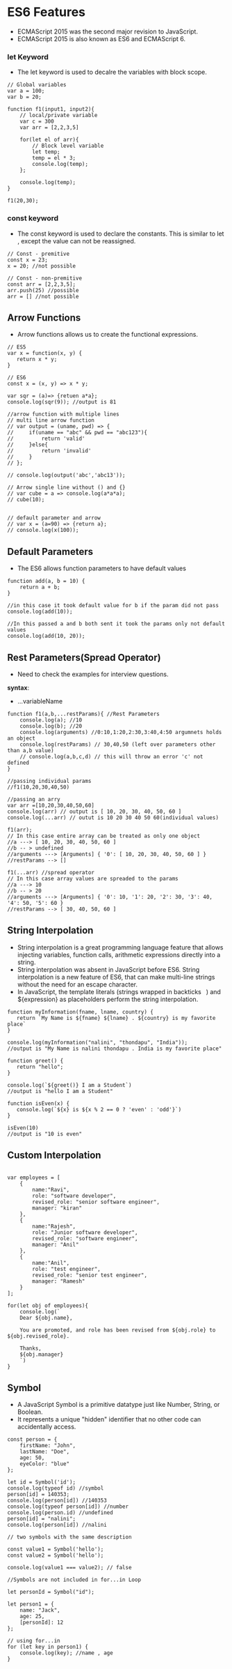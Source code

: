 # ES6 Features
- ECMAScript 2015 was the second major revision to JavaScript.
- ECMAScript 2015 is also known as ES6 and ECMAScript 6.

### let Keyword
- The let keyword is used to decalre the variables with block scope.

```
// Global variables
var a = 100;
var b = 20;

function f1(input1, input2){
    // local/private variable
    var c = 300
    var arr = [2,2,3,5]

    for(let el of arr){
        // Block level variable
        let temp;
        temp = el * 3;
        console.log(temp);
    };
    
    console.log(temp);
}

f1(20,30);

```

### const keyword
 - The const keyword is used to declare the constants. This is similar to let , except the value can not be reassigned.

```
// Const - premitive
const x = 23;
x = 20; //not possible

// Const - non-premitive
const arr = [2,2,3,5];
arr.push(25) //possible
arr = [] //not possible

```

## Arrow Functions
- Arrow functions allows us to create the functional expressions.

```
// ES5
var x = function(x, y) {
   return x * y;
}

// ES6
const x = (x, y) => x * y;

var sqr = (a)=> {retuen a*a};
console.log(sqr(9)); //output is 81

//arrow function with multiple lines
// multi line arrow function
// var output = (uname, pwd) => {
//     if(uname == "abc" && pwd == "abc123"){
//         return 'valid'
//     }else{
//         return 'invalid'
//     }
// };

// console.log(output('abc','abc13'));

// Arrow single line without () and {}
// var cube = a => console.log(a*a*a);
// cube(10);


// default parameter and arrow
// var x = (a=90) => {return a};
// console.log(x(100));

```

## Default Parameters
- The ES6 allows function parameters to have default values

```
function add(a, b = 10) {
    return a + b;
}

//in this case it took default value for b if the param did not pass
console.log(add(10));

//In this passed a and b both sent it took the params only not default values
console.log(add(10, 20));

```

## Rest Parameters(Spread Operator)
- Need to check the examples for interview questions.

**syntax**:

-  ...variableName

```
function f1(a,b,...restParams){ //Rest Parameters
    console.log(a); //10
    console.log(b); //20
    console.log(arguments) //0:10,1:20,2:30,3:40,4:50 argumnets holds an object
    console.log(restParams) // 30,40,50 (left over parameters other than a,b value)
    // console.log(a,b,c,d) // this will throw an error 'c' not defined
}

//passing individual params
//f1(10,20,30,40,50)

//passing an arry
var arr =[10,20,30,40,50,60]
console.log(arr) // output is [ 10, 20, 30, 40, 50, 60 ]
console.log(...arr) // outut is 10 20 30 40 50 60(individual values)

f1(arr);
// In this case entire array can be treated as only one object
//a ---> [ 10, 20, 30, 40, 50, 60 ]
//b -- > undefined
//arguments ---> [Arguments] { '0': [ 10, 20, 30, 40, 50, 60 ] }
//restParams --> []

f1(...arr) //spread operator
// In this case array values are spreaded to the params
//a ---> 10
//b -- > 20
//arguments ---> [Arguments] { '0': 10, '1': 20, '2': 30, '3': 40, '4': 50, '5': 60 }
//restParams --> [ 30, 40, 50, 60 ]

```

## String Interpolation
- String interpolation is a great programming language feature that allows injecting variables, function calls, arithmetic expressions directly into a string. 
- String interpolation was absent in JavaScript before ES6. String interpolation is a new feature of ES6, that can make multi-line strings without the need for an escape character.
- In JavaScript, the template literals (strings wrapped in backticks ` `) and ${expression} as placeholders perform the string interpolation.

 ```
 function myInformation(fname, lname, country) {
    return `My Name is ${fname} ${lname} . ${country} is my favorite place`
}

console.log(myInformation("nalini", "thondapu", "India"));
//output is "My Name is nalini thondapu . India is my favorite place"

function greet() {
    return "hello";
}

console.log(`${greet()} I am a Student`)
//output is "hello I am a Student"

function isEven(x) {
    console.log(`${x} is ${x % 2 == 0 ? 'even' : 'odd'}`)
}

isEven(10)
//output is "10 is even"

```

## Custom Interpolation

```

var employees = [
    {
        name:"Ravi",
        role: "software developer",
        revised_role: "senior software engineer",
        manager: "kiran"
    },
    {
        name:"Rajesh",
        role: "Junior software developer",
        revised_role: "software engineer",
        manager: "Anil"
    },
    {
        name:"Anil",
        role: "test engineer",
        revised_role: "senior test engineer",
        manager: "Ramesh"
    }
];

for(let obj of employees){
    console.log(`
    Dear ${obj.name},

    You are promoted, and role has been revised from ${obj.role} to ${obj.revised_role}.

    Thanks,
    ${obj.manager}
    `)
}

```

## Symbol
- A JavaScript Symbol is a primitive datatype just like Number, String, or Boolean.
- It represents a unique "hidden" identifier that no other code can accidentally access.

```
const person = {
    firstName: "John",
    lastName: "Doe",
    age: 50,
    eyeColor: "blue"
};

let id = Symbol('id');
console.log(typeof id) //symbol
person[id] = 140353;
console.log(person[id]) //140353
console.log(typeof person[id]) //number
console.log(person.id) //undefined
person[id] = "nalini";
console.log(person[id]) //nalini

// two symbols with the same description

const value1 = Symbol('hello');
const value2 = Symbol('hello');

console.log(value1 === value2); // false

//Symbols are not included in for...in Loop

let personId = Symbol("id");

let person1 = {
    name: "Jack",
    age: 25,
    [personId]: 12
};

// using for...in
for (let key in person1) {
    console.log(key); //name , age
}

```

